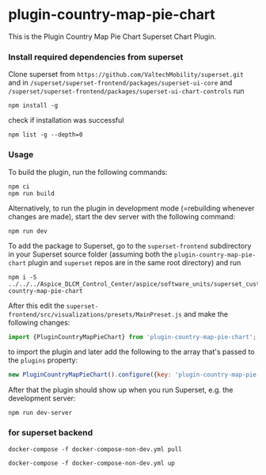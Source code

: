 # plugin-country-map-pie-chart

This is the Plugin Country Map Pie Chart Superset Chart Plugin.

### Install required dependencies from superset

Clone superset from `https://github.com/ValtechMobility/superset.git` and in `/superset/superset-frontend/packages/superset-ui-core`
and `/superset/superset-frontend/packages/superset-ui-chart-controls` run

```
npm install -g
```

check if installation was successful

```
npm list -g --depth=0
```

### Usage

To build the plugin, run the following commands:

```
npm ci
npm run build
```

Alternatively, to run the plugin in development mode (=rebuilding whenever changes are made), start the dev server with the following command:

```
npm run dev
```

To add the package to Superset, go to the `superset-frontend` subdirectory in your Superset source folder (assuming both the `plugin-country-map-pie-chart`
plugin and `superset` repos are in the same root directory) and run

```
npm i -S ../../../Aspice_DLCM_Control_Center/aspice/software_units/superset_custom_auth/charts/plugin-country-map-pie-chart
```

After this edit the `superset-frontend/src/visualizations/presets/MainPreset.js` and make the following changes:

```js
import {PluginCountryMapPieChart} from 'plugin-country-map-pie-chart';
```

to import the plugin and later add the following to the array that's passed to the `plugins` property:

```js
new PluginCountryMapPieChart().configure({key: 'plugin-country-map-pie-chart'}),
```

After that the plugin should show up when you run Superset, e.g. the development server:

```
npm run dev-server
```

### for superset backend

```
docker-compose -f docker-compose-non-dev.yml pull
```

```
docker-compose -f docker-compose-non-dev.yml up  
```

